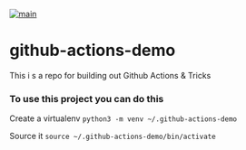 [![main](https://github.com/theotaburet/github-actions-demo/actions/workflows/main.yml/badge.svg)](https://github.com/theotaburet/github-actions-demo/actions/workflows/main.yml)

# github-actions-demo

This i s a repo for building out Github Actions & Tricks

### To use this project you can do this

Create a virtualenv ```python3 -m venv ~/.github-actions-demo```

Source it ```source ~/.github-actions-demo/bin/activate```

